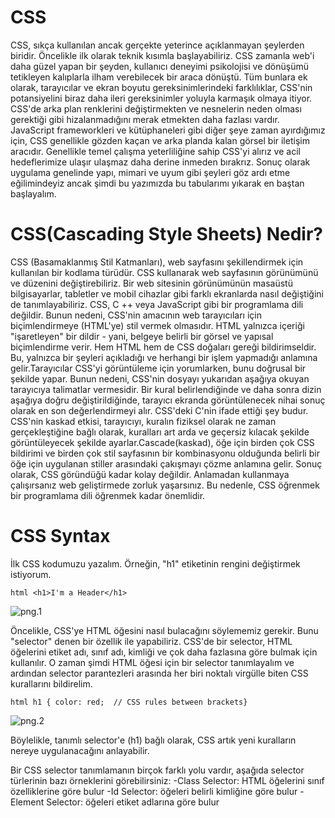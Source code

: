 # CSS
CSS, sıkça kullanılan ancak gerçekte yeterince açıklanmayan şeylerden biridir. Öncelikle ilk olarak teknik kısımla başlayabiliriz. CSS zamanla web'i daha güzel yapan bir şeyden, kullanıcı deneyimi psikolojisi ve dönüşümü tetikleyen kalıplarla ilham verebilecek bir araca dönüştü. Tüm bunlara ek olarak, tarayıcılar ve ekran boyutu gereksinimlerindeki farklılıklar, CSS'nin potansiyelini biraz daha ileri gereksinimler yoluyla karmaşık olmaya itiyor. CSS'de arka plan renklerini değiştirmekten ve nesnelerin neden olması gerektiği gibi hizalanmadığını merak etmekten daha fazlası vardır. 
JavaScript frameworkleri ve kütüphaneleri gibi diğer şeye zaman ayırdığımız için, CSS genellikle gözden kaçan ve arka planda kalan görsel bir iletişim aracıdır. Genellikle temel çalışma yeterliliğine sahip CSS'yi alırız ve acil hedeflerimize ulaşır ulaşmaz daha derine inmeden bırakrız. Sonuç olarak uygulama genelinde yapı, mimari ve uyum gibi şeyleri göz ardı etme eğilimindeyiz ancak şimdi bu yazımızda bu tabularımı yıkarak en baştan başlayalım.

# CSS(Cascading Style Sheets) Nedir?
CSS (Basamaklanmış Stil Katmanları), web sayfasını şekillendirmek için kullanılan bir kodlama türüdür. CSS kullanarak web sayfasının görünümünü ve düzenini değiştirebiliriz. Bir web sitesinin görünümünün masaüstü bilgisayarlar, tabletler ve mobil cihazlar gibi farklı ekranlarda nasıl değiştiğini de tanımlayabiliriz. CSS, C ++ veya JavaScript gibi bir programlama dili değildir. Bunun nedeni, CSS'nin amacının web tarayıcıları için biçimlendirmeye (HTML'ye) stil vermek olmasıdır. HTML yalnızca içeriği "işaretleyen" bir dildir - yani, belgeye belirli bir görsel ve yapısal biçimlendirme verir.
Hem HTML hem de CSS doğaları gereği bildirimseldir. Bu, yalnızca bir şeyleri açıkladığı ve herhangi bir işlem yapmadığı anlamına gelir.Tarayıcılar CSS'yi görüntüleme için yorumlarken, bunu doğrusal bir şekilde yapar. Bunun nedeni, CSS'nin dosyayı yukarıdan aşağıya okuyan tarayıcıya talimatlar vermesidir. Bir kural belirlendiğinde ve daha sonra dizin aşağıya doğru değiştirildiğinde, tarayıcı ekranda görüntülenecek nihai sonuç olarak en son değerlendirmeyi alır. CSS'deki C'nin ifade ettiği şey budur. CSS'nin kaskad etkisi, tarayıcıyı, kuralın fiziksel olarak ne zaman gerçekleştiğine bağlı olarak, kuralları art arda ve geçersiz kılacak şekilde görüntüleyecek şekilde ayarlar.Cascade(kaskad), öğe için birden çok CSS bildirimi ve birden çok stil sayfasının bir kombinasyonu olduğunda belirli bir öğe için uygulanan stiller arasındaki çakışmayı çözme anlamına gelir. Sonuç olarak, CSS göründüğü kadar kolay değildir. Anlamadan kullanmaya çalışırsanız web geliştirmede zorluk yaşarsınız. Bu nedenle, CSS öğrenmek bir programlama dili öğrenmek kadar önemlidir.
  
# CSS Syntax
İlk CSS kodumuzu yazalım. Örneğin, "h1" etiketinin rengini değiştirmek istiyorum.
  
  ```html <h1>I'm a Header</h1> ```

![png.1](https://miro.medium.com/max/2400/1*XTrm27qwPboOnC35WYUpHQ.png)

Öncelikle, CSS'ye HTML öğesini nasıl bulacağını söylememiz gerekir. Bunu "selector" denen bir özellik ile yapabiliriz. CSS'de bir selector, HTML öğelerini etiket adı, sınıf adı, kimliği ve çok daha fazlasına göre bulmak için kullanılır. O zaman şimdi HTML öğesi için bir selector tanımlayalım ve ardından selector parantezleri arasında her biri noktalı virgülle biten CSS kurallarını bildirelim.

  ```html h1 { color: red;  // CSS rules between brackets}```

![png.2](https://miro.medium.com/max/700/1*YrShrgFIf1Ee3ztba6CI8w.png)

Böylelikle, tanımlı selector'e (h1) bağlı olarak, CSS artık yeni kuralların nereye uygulanacağını anlayabilir.

Bir CSS selector tanımlamanın birçok farklı yolu vardır, aşağıda selector türlerinin bazı örneklerini görebilirsiniz:
-Class Selector: HTML öğelerini sınıf özelliklerine göre bulur
-Id Selector: öğeleri belirli kimliğine göre bulur
-Element Selector: öğeleri etiket adlarına göre bulur


